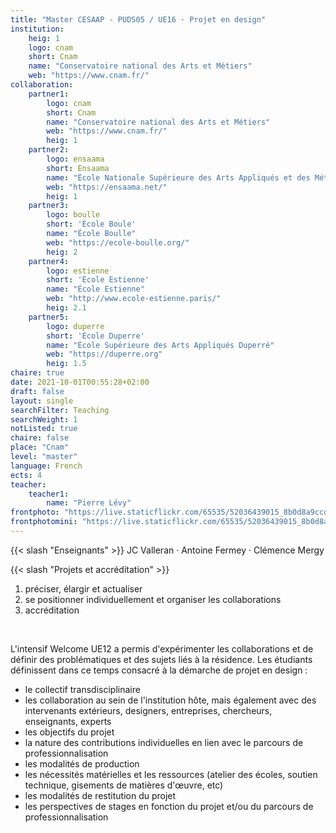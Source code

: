 ```yaml
---
title: "Master CESAAP - PUDS05 / UE16 · Projet en design"
institution:
    heig: 1
    logo: cnam
    short: Cnam
    name: "Conservatoire national des Arts et Métiers"
    web: "https://www.cnam.fr/"
collaboration:
    partner1:
        logo: cnam
        short: Cnam
        name: "Conservatoire national des Arts et Métiers"
        web: "https://www.cnam.fr/"
        heig: 1
    partner2:
        logo: ensaama
        short: Ensaama
        name: "École Nationale Supérieure des Arts Appliqués et des Métiers d’Art"
        web: "https://ensaama.net/"
        heig: 1
    partner3:
        logo: boulle
        short: 'École Boule'
        name: "École Boulle"
        web: "https://ecole-boulle.org/"
        heig: 2
    partner4:
        logo: estienne
        short: 'École Estienne'
        name: "École Estienne"
        web: "http://www.ecole-estienne.paris/"
        heig: 2.1
    partner5:
        logo: duperre
        short: 'École Duperre'
        name: "École Supérieure des Arts Appliqués Duperré"
        web: "https://duperre.org"
        heig: 1.5
chaire: true
date: 2021-10-01T00:55:28+02:00
draft: false
layout: single
searchFilter: Teaching
searchWeight: 1
notListed: true
chaire: false
place: "Cnam"
level: "master"
language: French
ects: 4
teacher:
    teacher1:
        name: "Pierre Lévy"
frontphoto: "https://live.staticflickr.com/65535/52036439015_8b0d8a9ccd.jpg"
frontphotomini: "https://live.staticflickr.com/65535/52036439015_8b0d8a9ccd_m.jpg"
---
```


{{< slash "Enseignants" >}} JC Valleran · Antoine Fermey · Clémence Mergy

{{< slash "Projets et accréditation" >}}
1. préciser, élargir et actualiser
2. se positionner individuellement et organiser les collaborations
3. accréditation

&nbsp;

L'intensif Welcome UE12 a permis d'expérimenter les collaborations et de définir des problématiques et des sujets liés à la résidence. Les étudiants définissent dans ce temps consacré à la démarche de projet en design :
- le collectif transdisciplinaire
- les collaboration au sein de l'institution hôte, mais également avec des intervenants extérieurs, designers, entreprises, chercheurs, enseignants, experts
- les objectifs du projet
- la nature des contributions individuelles en lien avec le parcours de professionnalisation
- les modalités de production
- les nécessités matérielles et les ressources (atelier des écoles, soutien technique, gisements de matières d'œuvre, etc)
- les modalités de restitution du projet
- les perspectives de stages en fonction du projet et/ou du parcours de professionnalisation